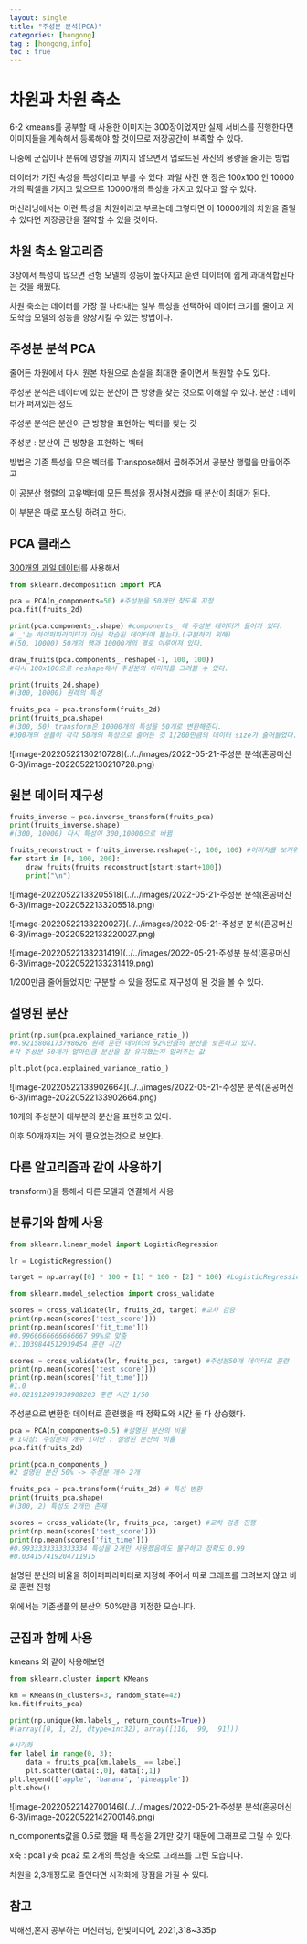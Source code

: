 ```yaml
---
layout: single
title: "주성분 분석(PCA)"
categories: [hongong]
tag : [hongong,info]
toc : true
---
```


# 차원과 차원 축소

6-2 kmeans를 공부할 때 사용한 이미지는 300장이었지만 실제 서비스를 진행한다면 이미지들을 계속해서 등록해야 할 것이므로 저장공간이 부족할 수 있다.

나중에 군집이나 분류에 영향을 끼치지 않으면서 업로드된 사진의 용량을 줄이는 방법



데이터가 가진 속성을 특성이라고 부를 수 있다. 과일 사진 한 장은 100x100 인 10000개의 픽셀을 가지고 있으므로 10000개의 특성을 가지고 있다고 할 수 있다.

머신러닝에서는 이런 특성을 차원이라고 부르는데 그렇다면 이 10000개의 차원을 줄일 수 있다면 저장공간을 절약할 수 있을 것이다.



## 차원 축소 알고리즘

3장에서 특성이 많으면 선형 모델의 성능이 높아지고 훈련 데이터에 쉽게 과대적합된다는 것을 배웠다.

차원 축소는  데이터를 가장 잘 나타내는 일부 특성을 선택하여 데이터 크기를 줄이고 지도학습 모델의 성능을 향상시킬 수 있는 방법이다.



## 주성분 분석 PCA

줄어든 차원에서 다시 원본 차원으로 손실을 최대한 줄이면서 복원할 수도 있다.

주성분 분석은 데이터에 있는 분산이 큰 방향을 찾는 것으로 이해할 수 있다. 분산 : 데이터가 퍼져있는 정도

주성분 분석은 분산이 큰 방향을 표현하는 벡터를 찾는 것

주성분 : 분산이 큰 방향을 표현하는 벡터

방법은 기존 특성을 모은 벡터를 Transpose해서 곱해주어서 공분산 행렬을 만들어주고

이 공분산 행렬의 고유벡터에 모든 특성을 정사형시켰을 때 분산이 최대가 된다.

이 부분은 따로 포스팅 하려고 한다.



## PCA 클래스

[300개의 과일 데이터](https://bit.ly/fruits_300_data)를 사용해서 

```python
from sklearn.decomposition import PCA

pca = PCA(n_components=50) #주성분을 50개만 찾도록 지정
pca.fit(fruits_2d)

print(pca.components_.shape) #components_ 에 주성분 데이터가 들어가 있다.
#'_'는 하이퍼파라미터가 아닌 학습된 데이터에 붙는다.(구분하기 위해)
#(50, 10000) 50개의 행과 10000개의 열로 이루어져 있다.

draw_fruits(pca.components_.reshape(-1, 100, 100))
#다시 100x100으로 reshape해서 주성분의 이미지를 그려볼 수 있다.

print(fruits_2d.shape)
#(300, 10000) 원래의 특성

fruits_pca = pca.transform(fruits_2d) 
print(fruits_pca.shape)
#(300, 50) transform은 10000개의 특성을 50개로 변환해준다.
#300개의 샘플이 각각 50개의 특성으로 줄어든 것 1/200만큼의 데이터 size가 줄어들었다.
```

![image-20220522130210728](../../images/2022-05-21-주성분 분석(혼공머신6-3)/image-20220522130210728.png)



## 원본 데이터 재구성

```python
fruits_inverse = pca.inverse_transform(fruits_pca)
print(fruits_inverse.shape)
#(300, 10000) 다시 특성이 300,10000으로 바뀜

fruits_reconstruct = fruits_inverse.reshape(-1, 100, 100) #이미지를 보기위해 reshape
for start in [0, 100, 200]:
    draw_fruits(fruits_reconstruct[start:start+100])
    print("\n")
```



![image-20220522133205518](../../images/2022-05-21-주성분 분석(혼공머신6-3)/image-20220522133205518.png)



![image-20220522133220027](../../images/2022-05-21-주성분 분석(혼공머신6-3)/image-20220522133220027.png)



![image-20220522133231419](../../images/2022-05-21-주성분 분석(혼공머신6-3)/image-20220522133231419.png)



1/200만큼 줄어들었지만 구분할 수 있을 정도로 재구성이 된 것을 볼 수 있다.



## 설명된 분산

```python
print(np.sum(pca.explained_variance_ratio_))
#0.9215808173798626 원래 훈련 데이터의 92%만큼의 분산을 보존하고 있다.
#각 주성분 50개가 얼마만큼 분산을 잘 유지했는지 알려주는 값

plt.plot(pca.explained_variance_ratio_)
```

![image-20220522133902664](../../images/2022-05-21-주성분 분석(혼공머신6-3)/image-20220522133902664.png)



10개의 주성분이 대부분의 분산을 표현하고 있다.

이후 50개까지는 거의 필요없는것으로 보인다.



## 다른 알고리즘과 같이 사용하기

transform()을 통해서 다른 모델과 연결해서 사용



## 분류기와 함께 사용



```python
from sklearn.linear_model import LogisticRegression

lr = LogisticRegression()

target = np.array([0] * 100 + [1] * 100 + [2] * 100) #LogisticRegression사용하기 위해 타겟 설정

from sklearn.model_selection import cross_validate

scores = cross_validate(lr, fruits_2d, target) #교차 검증
print(np.mean(scores['test_score']))
print(np.mean(scores['fit_time']))
#0.9966666666666667 99%로 맞춤
#1.1039844512939454 훈련 시간

scores = cross_validate(lr, fruits_pca, target) #주성분50개 데이터로 훈련
print(np.mean(scores['test_score'])) 
print(np.mean(scores['fit_time']))
#1.0
#0.021912097930908203 훈련 시간 1/50
```

주성분으로 변환한 데이터로 훈련했을 때 정확도와 시간 둘 다 상승했다.



```python
pca = PCA(n_components=0.5) #설명된 분산의 비율
# 1이상: 주성분의 개수 1미만 : 설명된 분산의 비율
pca.fit(fruits_2d)

print(pca.n_components_)
#2 설명된 분산 50% -> 주성분 개수 2개

fruits_pca = pca.transform(fruits_2d) # 특성 변환
print(fruits_pca.shape)
#(300, 2) 특성도 2개만 존재

scores = cross_validate(lr, fruits_pca, target) #교차 검증 진행
print(np.mean(scores['test_score']))
print(np.mean(scores['fit_time']))
#0.9933333333333334 특성을 2개만 사용했음에도 불구하고 정확도 0.99
#0.034157419204711915
```

설명된 분산의 비율을 하이퍼파라미터로 지정해 주어서 따로 그래프를 그려보지 않고 바로 훈련 진행

위에서는 기존샘플의 분산의 50%만큼 지정한 모습니다.



## 군집과 함께 사용 

kmeans 와 같이 사용해보면



```python
from sklearn.cluster import KMeans

km = KMeans(n_clusters=3, random_state=42)
km.fit(fruits_pca)

print(np.unique(km.labels_, return_counts=True))
#(array([0, 1, 2], dtype=int32), array([110,  99,  91]))

#시각화
for label in range(0, 3):
    data = fruits_pca[km.labels_ == label]
    plt.scatter(data[:,0], data[:,1])
plt.legend(['apple', 'banana', 'pineapple'])
plt.show()
```



![image-20220522142700146](../../images/2022-05-21-주성분 분석(혼공머신6-3)/image-20220522142700146.png)

n_components값을 0.5로 했을 때 특성을 2개만 갖기 때문에 그래프로 그릴 수 있다.

x축 : pca1 y축 pca2 로 2개의 특성을 축으로 그래프를 그린 모습니다.

차원을 2,3개정도로 줄인다면 시각화에 장점을 가질 수 있다.



## 참고

박해선,혼자 공부하는 머신러닝, 한빛미디어, 2021,318~335p
